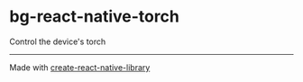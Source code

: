 # bg-react-native-torch

Control the device's torch

---

Made with [create-react-native-library](https://github.com/callstack/react-native-builder-bob)
